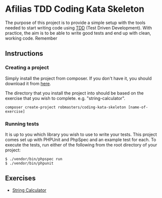 # Afilias TDD Coding Kata Skeleton

The purpose of this project is to provide a simple setup with the tools needed to start writing code using 
[TDD](https://en.wikipedia.org/wiki/Test-driven_development) (Test Driven Development). With practice, the 
aim is to be able to write good tests and end up with clean, working code. Remember

## Instructions

### Creating a project

Simply install the project from composer. If you don't have it, you should download it from [here](https://getcomposer.org/download/).

The directory that you install the project into should be based on the exercise that you wish to complete. e.g. "string-calculator".

```
composer create-project robmasters/coding-kata-skeleton [name-of-exercise]
```

### Running tests

It is up to you which library you wish to use to write your tests. This project comes set up with PHPUnit and PhpSpec and 
an example test for each. To execute the tests, run either of the following from the root directory of your project:

```
$ ./vendor/bin/phpspec run
$ ./vendor/bin/phpunit
```

## Exercises

* [String Calculator](exercises/string_calculator.md)